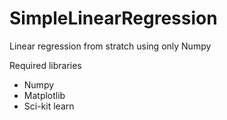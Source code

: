 # SimpleLinearRegression

Linear regression from stratch using only Numpy

Required libraries

- Numpy
- Matplotlib
- Sci-kit learn
